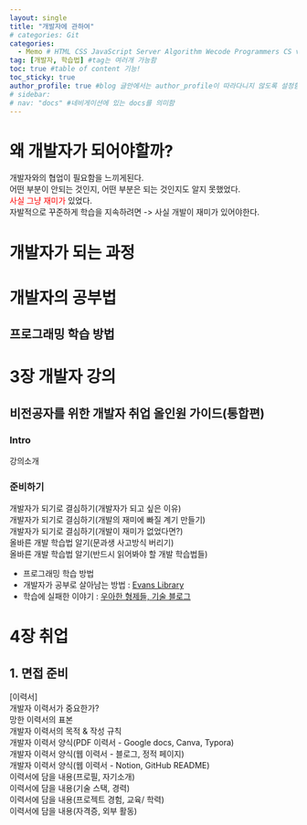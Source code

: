 ```yaml
---
layout: single
title: "개발자에 관하여"
# categories: Git
categories:
  - Memo # HTML CSS JavaScript Server Algorithm Wecode Programmers CS vsCode
tag: [개발자, 학습법] #tag는 여러개 가능함
toc: true #table of content 기능!
toc_sticky: true
author_profile: true #blog 글안에서는 author_profile이 따라다니지 않도록 설정함
# sidebar:
# nav: "docs" #네비게이션에 있는 docs를 의미함
---
```

# 왜 개발자가 되어야할까?  
개발자와의 협업이 필요함을 느끼게된다.  
어떤 부분이 안되는 것인지, 어떤 부분은 되는 것인지도 알지 못했었다.  
<span style="color:red">사실 그냥 재미가</span> 있었다.  
자발적으로 꾸준하게 학습을 지속하려면 -> 사실 개발이 재미가 있어야한다.  

# 개발자가 되는 과정  

# 개발자의 공부법  
## 프로그래밍 학습 방법  



# 3장 개발자 강의  
## 비전공자를 위한 개발자 취업 올인원 가이드(통합편)  
### Intro  
강의소개  

### 준비하기  
개발자가 되기로 결심하기(개발자가 되고 싶은 이유)  
개발자가 되기로 결심하기(개발의 재미에 빠질 계기 만들기)  
개발자가 되기로 결심하기(개발이 재미가 없었다면?)  
올바른 개발 학습법 알기(문과생 사고방식 버리기)  
올바른 개발 학습법 알기(반드시 읽어봐야 할 개발 학습법들)  
- 프로그래밍 학습 방법  
- 개발자가 공부로 살아남는 방법 : [Evans Library](https://evan-moon.github.io/2019/08/26/how-does-developer-study/)   
- 학습에 실패한 이야기 : [우아한 형제들, 기술 블로그](https://techblog.woowahan.com/2555/)   

# 4장 취업
## 1. 면접 준비
[이력서]  
개발자 이력서가 중요한가?  
망한 이력서의 표본  
개발자 이력서의 목적 & 작성 규칙  
개발자 이력서 양식(PDF 이력서 - Google docs, Canva, Typora)   
개발자 이력서 양식(웹 이력서 - 블로그, 정적 페이지)   
개발자 이력서 양식(웹 이력서 - Notion, GitHub README)  
이력서에 담을 내용(프로필, 자기소개)  
이력서에 담을 내용(기술 스택, 경력)  
이력서에 담을 내용(프로젝트 경험, 교육/ 학력)    
이력서에 담을 내용(자격증, 외부 활동)    




<!-- ### 2. Link 넣기

```

유형 1: (설명어를 입력) : [gunhee's coding blog](https://gunhee-jeong.github.io/)
유형 2: (URL 자동연결) : <https://gunhee-jeong.github.io/>
유형 3: (동일 파일 내 '문단으로 이동') : [1. Header로 이동](###-1-header)

```

유형 1: (설명어를 입력) : [gunhee's coding blog](https://gunhee-jeong.github.io/)
유형 2: (URL 자동연결) : <https://gunhee-jeong.github.io/>
유형 3: (동일 파일 내 '문단으로 이동') : [1. Header로 이동](#1-header)
유형 3의 방법

1. 특수문자를 제거
2. 스페이스는 -로 바꾸고
3. 대문자는 소문자로!
   그래서 ### 1. Header -> #1-header

## Link: [google][https://www.google.com/]

### 3. 수평선

```

---

```

---

### 4. 라인 바꾸기

```

스페이스바를 2번 눌러주면 다음칸으로
이동할 수 있어요!

```

---

스페이스바를 2번 눌러주면
다음칸으로 이동할 수 있어요!

### 5. list 만들기

```

1. 1번
2. 2번
3. 3번

- 순서없는 list
  - 순서없는 list
    - 순서없는 list

```

1. 1번
2. 2번
3. 3번

- 순서없는 list
  - 순서없는 list
    - 순서없는 list

---

### 6. font 관련

```

**진하게** -> 볼드
_기울여서_ -> 이탤릭체
~~취소선~~ -> 취소선

<ul>밑줄넣기</ul> -> 밑줄
<span style="color:red">빨간 글씨</span> -> 글자색
이것이 `인라인` 입니다 -> 인라인 코드
```

**진하게** -> 볼드
_기울여서_ -> 이탤릭체
~~취소선~~ -> 취소선
<u>밑줄넣기</u> -> 밑줄
<span style="color:red">빨간 글씨</span>
이것이 `인라인` 입니다 -> 인라인 코드

---

### 7. 인용구문

```
> coding
>
> > JavaScript
> >
> > > 내가 프짱!
```

> coding
>
> > JavaScript
> >
> > > 내가 프짱!

---

### 8. 이미지 삽입

```
유형1: ('사이즈를 조절' -> HTML 태그 사용) : <img src="https://gunhee-jeong.github.io/assets/images/blogLogo.png" width="300" height="200">
유형2: (이미지 삽입 후 -> 링크 걸기)
[![이미지](https://gunhee-jeong.github.io/assets/images/blogLogo/blogLogo.png)](https://gunhee-jeong.github.io/)
```

유형1: ('사이즈를 조절' -> HTML 태그 사용) : <img src="https://gunhee-jeong.github.io/assets/images/blogLogo.png" width="300" height="200">
유형2: (이미지 삽입 후 -> 링크 걸기)
[![이미지](https://gunhee-jeong.github.io/assets/images/blogLogo.png)](https://gunhee-jeong.github.io/)

### 9. 표 만들기

```
||국어|영어|
| :--- | ---: | :--: |
|건희 | 100점 | 100점
|철수 | 100점 | 100점
```

|      |  국어 | 영어  |
| :--- | ----: | :---: |
| 건희 | 100점 | 100점 |
| 철수 | 100점 | 100점 |

> - header를 넣고 싶은 경우 ---을 사용하고 :을 이용하여 정렬에 사용함!

### 10. 토글 만들기

```
<details>
<summary>여기를 누르세요</summary>
<div markdown="1">
숨겨진 내용
</div>
</details>
```

<details>
<summary>여기를 누르세요</summary>
<div markdown="1">
숨겨진 내용
</div>
</details> -->
